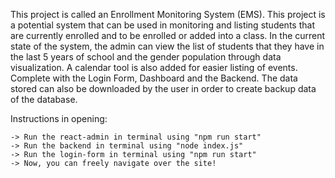 This project is called an Enrollment Monitoring System (EMS). This project is a potential system that can be used in monitoring and listing students that are currently enrolled and to be enrolled or added into a class. In the current state of the system, the admin can view the list of students that they have in the last 5 years of school and the gender population through data visualization. A calendar tool is also added for easier listing of events.  Complete with the Login Form, Dashboard and the Backend. The data stored can also be downloaded by the user in order to create backup data of the database.


Instructions in opening:

	-> Run the react-admin in terminal using "npm run start"
	-> Run the backend in terminal using "node index.js"
	-> Run the login-form in terminal using "npm run start"
	-> Now, you can freely navigate over the site!
